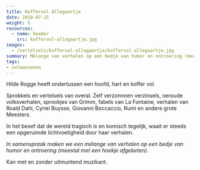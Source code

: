 ```yaml
---
title: Koffervol Allegaartje
date: 2018-07-15
weight: 5
resources:
  - name: header
    src: koffervol-allegaartje.jpg
images:
  - /vertelsels/koffervol-allegaartje/koffervol-allegaartje.jpg
summary: Mélange van verhalen op een bedje van humor en ontroering (meestal met een hoekje afgebeten).
tags:
- volwassenen
---
```


Hilde Rogge heeft ondertussen een hoofd, hart en koffer vol.

Sprokkels en vertelsels van overal. Zelf verzonnnen verzinsels, oeroude volksverhalen, sprookjes van Grimm, fabels van La Fontaine, verhalen van Roald Dahl, Cyriel Buysse, Giovanni Boccaccio, Rumi en andere grote Meesters. 

In het besef dat de wereld tragisch is en komisch tegelijk, waait er steeds een opgeruimde lichtvoetigheid door haar verhalen.

*In samenspraak maken we een mélange van verhalen op een bedje van humor en ontroering (meestal met een hoekje afgebeten).*

Kan met en zonder uitmuntend muzikant.
